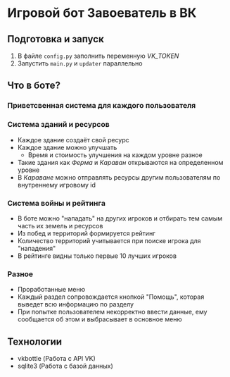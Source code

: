 # Игровой бот Завоеватель в ВК
## Подготовка и запуск
1. В файле ```config.py``` заполнить переменную *VK_TOKEN*
2. Запустить ```main.py``` и ```updater``` параллельно
## Что в боте?
### Приветсвенная система для каждого пользователя
### Система зданий и ресурсов
  - Каждое здание создаёт свой ресурс
  - Каждое здание можно улучшать
    - Время и стоимость улучшения на каждом уровне разное
  - Такие здания как *Ферма* и *Караван* открываются на определенном уровне
  - В *Караване* можно отправлять ресурсы другим пользователям по внутреннему игровому id
### Система войны и рейтинга
  - В боте можно "нападать" на других игроков и отбирать тем самым часть их земель и ресурсов
  - Из побед и территорий формируется рейтинг
  - Количество территорий учитывается при поиске игрока для "нападения"
  - В рейтинге видны только первые 10 лучших игроков
### Разное
  - Проработанные меню
  - Каждый раздел сопровождается кнопкой "Помощь", которая выведет всю информацию по разделу
  - При попытке пользователем некорректно ввести данные, ему сообщается об этом и выбрасывает в основное меню
## Технологии
- vkbottle (Работа с API VK)
- sqlite3 (Работа с базой данных)
